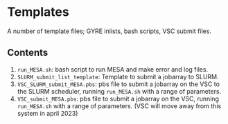 # Templates
A number of template files; GYRE inlists, bash scripts, VSC submit files.

## Contents
1. `run_MESA.sh`: bash script to run MESA and make error and log files.
2. `SLURM_submit_list_template`: Template to submit a jobarray to SLURM.
3. `VSC_SLURM_submit_MESA.pbs`: pbs file to submit a jobarray on the VSC to the SLURM scheduler, running `run_MESA.sh` with a range of parameters.
4. `VSC_submit_MESA.pbs`: pbs file to submit a jobarray on the VSC, running `run_MESA.sh` with a range of parameters. (VSC will move away from this system in april 2023)
